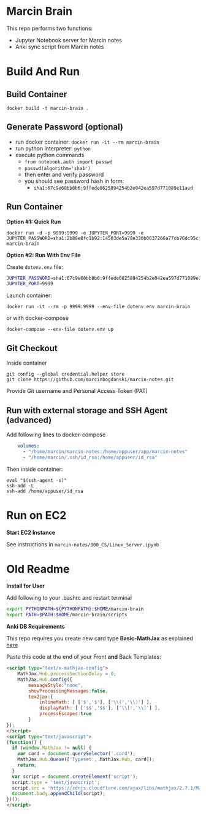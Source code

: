 # Marcin Brain

This repo performs two functions:
* Jupyter Notebook server for Marcin notes
* Anki sync script from Marcin notes

# Build And Run

## Build Container
```
docker build -t marcin-brain .
```

## Generate Password (optional)

* run docker container: `docker run -it --rm marcin-brain`
* run python interpreter: `python`
* execute python commands
  * `from notebook.auth import passwd`
  * `passwd(algorithm='sha1')`
  * then enter and verify password
  * you should see password hash in form:
    * `sha1:67c9e60bb8b6:9ffede0825894254b2e042ea597d771089e11aed`

## Run Container

__Option #1: Quick Run__

```
docker run -d -p 9999:9999 -e JUPYTER_PORT=9999 -e JUPYTER_PASSWORD=sha1:2b88e8fc1b92:14583de5a78e330b0637266a77cb76dc95cfc6f4 marcin-brain
```

__Option #2: Run With Env File__

Create `dotenv.env` file:

```bash
JUPYTER_PASSWORD=sha1:67c9e60bb8b6:9ffede0825894254b2e042ea597d771089e11aed
JUPYTER_PORT=9999
```

Launch container:

```
docker run -it --rm -p 9999:9999 --env-file dotenv.env marcin-brain
```

or with docker-compose

```
docker-compose --env-file dotenv.env up
```

## Git Checkout

Inside container

```
git config --global credential.helper store
git clone https://github.com/marcinbogdanski/marcin-notes.git
```

Provide Git username and Personal Access Token (PAT)

## Run with external storage and SSH Agent (advanced)

Add following lines to docker-compose

```yaml
    volumes:
      - "/home/marcin/marcin-notes:/home/appuser/app/marcin-notes"
      - "/home/marcin/.ssh/id_rsa:/home/appuser/id_rsa"
```

Then inside container:

```
eval "$(ssh-agent -s)"
ssh-add -L
ssh-add /home/appuser/id_rsa
```



# Run on EC2

__Start EC2 Instance__

See instructions in `marcin-notes/300_CS/Linux_Server.ipynb`

# Old Readme

**Install for User**

Add following to your .bashrc and restart terminal

```bash
export PYTHONPATH=${PYTHONPATH}:$HOME/marcin-brain
export PATH=$PATH:$HOME/marcin-brain/scripts
```

**Anki DB Requirements**

This repo requires you create new card type **Basic-MathJax** as explained [here](https://www.reddit.com/r/Anki/comments/a0x5qt/displaying_mathjax_in_ankidroid_while_staying/)

Paste this code at the end of your Front **and** Back Templates:

```html
<script type="text/x-mathjax-config">
    MathJax.Hub.processSectionDelay = 0;
    MathJax.Hub.Config({
        messageStyle:"none",
        showProcessingMessages:false,
        tex2jax:{
            inlineMath: [ ['$','$'], ['\\(','\\)'] ],
            displayMath: [ ['$$','$$'], ['\\[','\\]'] ],
            processEscapes:true
        }
});
</script>
<script type="text/javascript">
(function() {
  if (window.MathJax != null) {
    var card = document.querySelector('.card');
    MathJax.Hub.Queue(['Typeset', MathJax.Hub, card]);
    return;
  }
  var script = document.createElement('script');
  script.type = 'text/javascript';
  script.src = 'https://cdnjs.cloudflare.com/ajax/libs/mathjax/2.7.1/MathJax.js?config=TeX-AMS_SVG-full';
  document.body.appendChild(script);
})();
</script>
```

